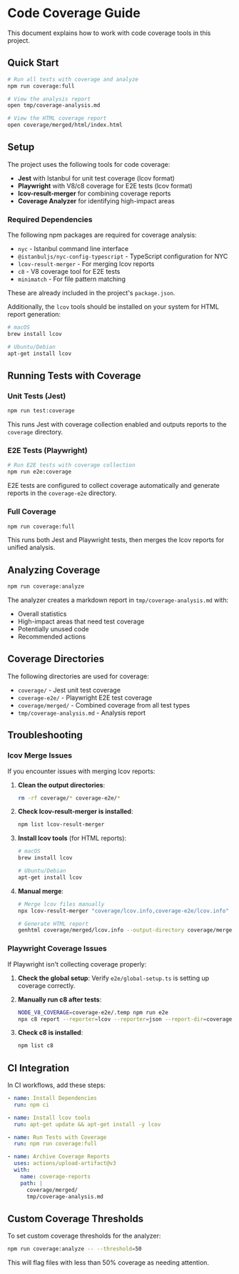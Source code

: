 # Code Coverage Guide

This document explains how to work with code coverage tools in this project.

## Quick Start

```bash
# Run all tests with coverage and analyze
npm run coverage:full

# View the analysis report
open tmp/coverage-analysis.md

# View the HTML coverage report
open coverage/merged/html/index.html
```

## Setup

The project uses the following tools for code coverage:

- **Jest** with Istanbul for unit test coverage (lcov format)
- **Playwright** with V8/c8 coverage for E2E tests (lcov format)
- **lcov-result-merger** for combining coverage reports
- **Coverage Analyzer** for identifying high-impact areas

### Required Dependencies

The following npm packages are required for coverage analysis:
- `nyc` - Istanbul command line interface
- `@istanbuljs/nyc-config-typescript` - TypeScript configuration for NYC
- `lcov-result-merger` - For merging lcov reports
- `c8` - V8 coverage tool for E2E tests
- `minimatch` - For file pattern matching

These are already included in the project's `package.json`.

Additionally, the `lcov` tools should be installed on your system for HTML report generation:
```bash
# macOS
brew install lcov

# Ubuntu/Debian
apt-get install lcov
```

## Running Tests with Coverage

### Unit Tests (Jest)

```bash
npm run test:coverage
```

This runs Jest with coverage collection enabled and outputs reports to the `coverage` directory.

### E2E Tests (Playwright)

```bash
# Run E2E tests with coverage collection
npm run e2e:coverage
```

E2E tests are configured to collect coverage automatically and generate reports in the `coverage-e2e` directory.

### Full Coverage

```bash
npm run coverage:full
```

This runs both Jest and Playwright tests, then merges the lcov reports for unified analysis.

## Analyzing Coverage

```bash
npm run coverage:analyze
```

The analyzer creates a markdown report in `tmp/coverage-analysis.md` with:

- Overall statistics
- High-impact areas that need test coverage
- Potentially unused code
- Recommended actions

## Coverage Directories

The following directories are used for coverage:

- `coverage/` - Jest unit test coverage
- `coverage-e2e/` - Playwright E2E test coverage
- `coverage/merged/` - Combined coverage from all test types
- `tmp/coverage-analysis.md` - Analysis report

## Troubleshooting

### lcov Merge Issues

If you encounter issues with merging lcov reports:

1. **Clean the output directories**:
   ```bash
   rm -rf coverage/* coverage-e2e/*
   ```

2. **Check lcov-result-merger is installed**:
   ```bash
   npm list lcov-result-merger
   ```

3. **Install lcov tools** (for HTML reports):
   ```bash
   # macOS
   brew install lcov
   
   # Ubuntu/Debian
   apt-get install lcov
   ```

4. **Manual merge**:
   ```bash
   # Merge lcov files manually
   npx lcov-result-merger "coverage/lcov.info,coverage-e2e/lcov.info" coverage/merged/lcov.info
   
   # Generate HTML report
   genhtml coverage/merged/lcov.info --output-directory coverage/merged/html
   ```

### Playwright Coverage Issues

If Playwright isn't collecting coverage properly:

1. **Check the global setup**:
   Verify `e2e/global-setup.ts` is setting up coverage correctly.

2. **Manually run c8 after tests**:
   ```bash
   NODE_V8_COVERAGE=coverage-e2e/.temp npm run e2e
   npx c8 report --reporter=lcov --reporter=json --report-dir=coverage-e2e
   ```

3. **Check c8 is installed**:
   ```bash
   npm list c8
   ```

## CI Integration

In CI workflows, add these steps:

```yaml
- name: Install Dependencies
  run: npm ci

- name: Install lcov tools
  run: apt-get update && apt-get install -y lcov

- name: Run Tests with Coverage
  run: npm run coverage:full

- name: Archive Coverage Reports
  uses: actions/upload-artifact@v3
  with:
    name: coverage-reports
    path: |
      coverage/merged/
      tmp/coverage-analysis.md
```

## Custom Coverage Thresholds

To set custom coverage thresholds for the analyzer:

```bash
npm run coverage:analyze -- --threshold=50
```

This will flag files with less than 50% coverage as needing attention. 